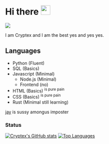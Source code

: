 # Hi there <img src="https://raw.githubusercontent.com/MartinHeinz/MartinHeinz/master/wave.gif" width="30px">

![](https://komarev.com/ghpvc/?username=Cryptex-github)

I am Cryptex and I am the best yes and yes yes.


## Languages
- Python (Fluent)
- SQL (Basics)
- Javascript (Minimal)
  - Node.js (Minimal)
  - Frontend (no)
- HTML (Basics)
  <sup> is pure pain </sup>
- CSS (Basics)
  <sup> is pure pain </sup>
- Rust (Minimal still learning)

[jay](https://github.com/jay3332) is sussy amongus imposter

### Status
[![Cryptex's GitHub stats](https://github-readme-stats.vercel.app/api?username=Cryptex-github&count_private=true&theme=algolia)](https://github-readme-stats.vercel.app/api?username=Cryptex-github&count_private=true&theme=algolia)
[![Top Languages](https://github-readme-stats.vercel.app/api/top-langs/?username=Cryptex-github&theme=algolia)](https://github-readme-stats.vercel.app/api/top-langs/?username=Cryptex-github&theme=algolia)
